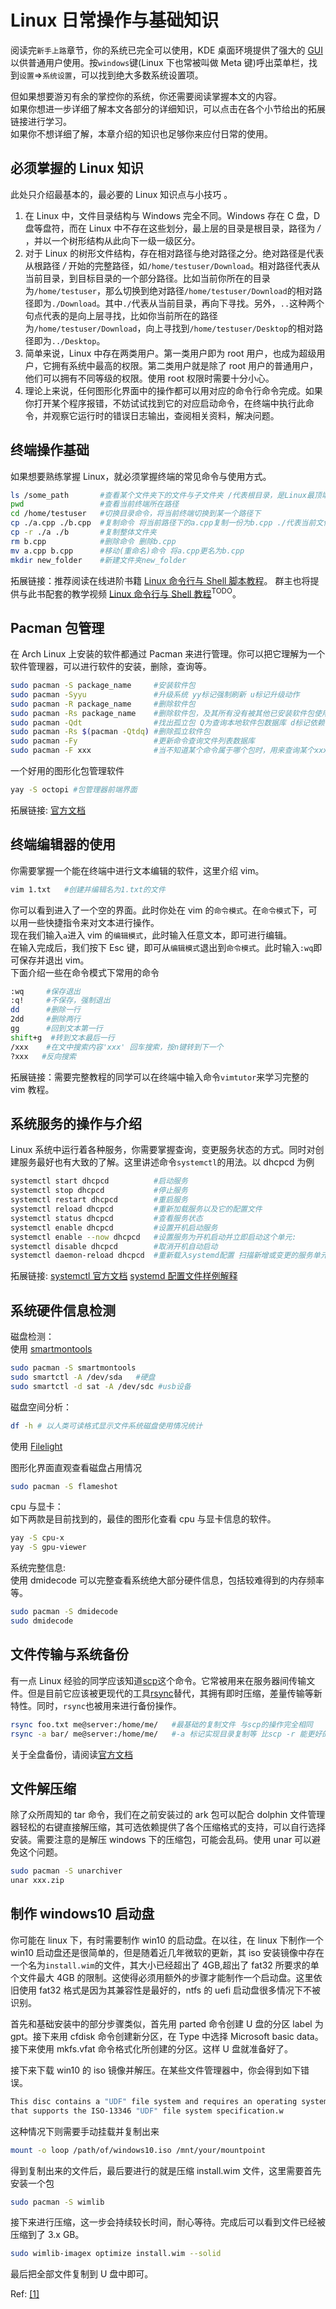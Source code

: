 # Linux 日常操作与基础知识

阅读完`新手上路`章节，你的系统已完全可以使用，KDE 桌面环境提供了强大的 [GUI](https://zh.wikipedia.org/wiki/%E5%9B%BE%E5%BD%A2%E7%94%A8%E6%88%B7%E7%95%8C%E9%9D%A2) 以供普通用户使用。按`windows`键(Linux 下也常被叫做 Meta 键)呼出菜单栏，找到`设置`=>`系统设置`，可以找到绝大多数系统设置项。

但如果想要游刃有余的掌控你的系统，你还需要阅读掌握本文的内容。  
如果你想进一步详细了解本文各部分的详细知识，可以点击在各个小节给出的拓展链接进行学习。  
如果你不想详细了解，本章介绍的知识也足够你来应付日常的使用。

## 必须掌握的 Linux 知识

此处只介绍最基本的，最必要的 Linux 知识点与小技巧 。

1. 在 Linux 中，文件目录结构与 Windows 完全不同。Windows 存在 C 盘，D 盘等盘符，而在 Linux 中不存在这些划分，最上层的目录是根目录，路径为 _/_ ，并以一个树形结构从此向下一级一级区分。
2. 对于 Linux 的树形文件结构，存在相对路径与绝对路径之分。绝对路径是代表从根路径 _/_ 开始的完整路径，如`/home/testuser/Download`。相对路径代表从当前目录，到目标目录的一个部分路径。比如当前你所在的目录为`/home/testuser`，那么切换到绝对路径`/home/testuser/Download`的相对路径即为`./Download`。其中`./`代表从当前目录，再向下寻找。另外，`..`这种两个句点代表的是向上层寻找，比如你当前所在的路径为`/home/testuser/Download`，向上寻找到`/home/testuser/Desktop`的相对路径即为`../Desktop`。
3. 简单来说，Linux 中存在两类用户。第一类用户即为 root 用户，也成为超级用户，它拥有系统中最高的权限。第二类用户就是除了 root 用户的普通用户，他们可以拥有不同等级的权限。使用 root 权限时需要十分小心。
4. 理论上来说，任何图形化界面中的操作都可以用对应的命令行命令完成。如果你打开某个程序报错，不妨试试找到它的对应启动命令，在终端中执行此命令，并观察它运行时的错误日志输出，查阅相关资料，解决问题。

## 终端操作基础

如果想要熟练掌握 Linux，就必须掌握终端的常见命令与使用方式。

```bash
ls /some_path       #查看某个文件夹下的文件与子文件夹 /代表根目录，是Linux最顶端的路径，是绝对路径
pwd                 #查看当前终端所在路径
cd /home/testuser   #切换目录命令，将当前终端切换到某一个路径下
cp ./a.cpp ./b.cpp  #复制命令 将当前路径下的a.cpp复制一份为b.cpp ./代表当前文件夹所在路径，是相对路径
cp -r ./a ./b       #复制整体文件夹
rm b.cpp            #删除命令 删除b.cpp
mv a.cpp b.cpp      #移动(重命名)命令 将a.cpp更名为b.cpp
mkdir new_folder    #新建文件夹new_folder
```

拓展链接：推荐阅读在线进阶书籍 [Linux 命令行与 Shell 脚本教程](https://archlinuxstudio.github.io/ShellTutorial/#/)。 群主也将提供与此书配套的教学视频 [Linux 命令行与 Shell 教程](https://bilibili.com)<sup>TODO</sup>。

## Pacman 包管理

在 Arch Linux 上安装的软件都通过 Pacman 来进行管理。你可以把它理解为一个软件管理器，可以进行软件的安装，删除，查询等。

```bash
sudo pacman -S package_name     #安装软件包
sudo pacman -Syyu               #升级系统 yy标记强制刷新 u标记升级动作
sudo pacman -R package_name     #删除软件包
sudo pacman -Rs package_name    #删除软件包，及其所有没有被其他已安装软件包使用的依赖包
sudo pacman -Qdt                #找出孤立包 Q为查询本地软件包数据库 d标记依赖包 t标记不需要的包 dt合并标记孤立包
sudo pacman -Rs $(pacman -Qtdq) #删除孤立软件包
sudo pacman -Fy                 #更新命令查询文件列表数据库
sudo pacman -F xxx              #当不知道某个命令属于哪个包时，用来查询某个xxx命令属于哪个包
```

一个好用的图形化包管理软件

```bash
yay -S octopi #包管理器前端界面
```

拓展链接: [官方文档](https://wiki.archlinux.org/index.php/Pacman)

## 终端编辑器的使用

你需要掌握一个能在终端中进行文本编辑的软件，这里介绍 vim。

```bash
vim 1.txt   #创建并编辑名为1.txt的文件
```

你可以看到进入了一个空的界面。此时你处在 vim 的`命令模式`。在`命令模式`下，可以用一些快捷指令来对文本进行操作。  
现在我们输入`a`进入 vim 的`编辑模式`，此时输入任意文本，即可进行编辑。  
在输入完成后，我们按下 Esc 键，即可从`编辑模式`退出到`命令模式`。此时输入`:wq`即可保存并退出 vim。  
下面介绍一些在命令模式下常用的命令

```bash
:wq     #保存退出
:q!     #不保存，强制退出
dd      #删除一行
2dd     #删除两行
gg      #回到文本第一行
shift+g  #转到文本最后一行
/xxx    #在文中搜索内容'xxx' 回车搜索，按n键转到下一个
?xxx   #反向搜索
```

拓展链接：需要完整教程的同学可以在终端中输入命令`vimtutor`来学习完整的 vim 教程。

## 系统服务的操作与介绍

Linux 系统中运行着各种服务，你需要掌握查询，变更服务状态的方式。同时对创建服务最好也有大致的了解。这里讲述命令`systemctl`的用法。以 dhcpcd 为例

```bash
systemctl start dhcpcd          #启动服务
systemctl stop dhcpcd           #停止服务
systemctl restart dhcpcd        #重启服务
systemctl reload dhcpcd         #重新加载服务以及它的配置文件
systemctl status dhcpcd         #查看服务状态
systemctl enable dhcpcd         #设置开机启动服务
systemctl enable --now dhcpcd   #设置服务为开机启动并立即启动这个单元:
systemctl disable dhcpcd        #取消开机自动启动
systemctl daemon-reload dhcpcd  #重新载入systemd配置 扫描新增或变更的服务单元 不会重新加载变更的配置 加载变更的配置用reload
```

拓展链接: [systemctl 官方文档](https://wiki.archlinux.org/index.php/Systemd#Basic_systemctl_usage) [systemd 配置文件样例解释](https://www.freedesktop.org/software/systemd/man/systemd.service.html#Examples)

## 系统硬件信息检测

磁盘检测：  
使用 [smartmontools](https://archlinux.org/packages/extra/x86_64/smartmontools/)

```bash
sudo pacman -S smartmontools
sudo smartctl -A /dev/sda   #硬盘
sudo smartctl -d sat -A /dev/sdc #usb设备
```

磁盘空间分析：

```bash
df -h # 以人类可读格式显示文件系统磁盘使用情况统计
```

使用 [Filelight](https://archlinux.org/packages/extra/x86_64/filelight/)

图形化界面直观查看磁盘占用情况

```bash
sudo pacman -S flameshot
```

cpu 与显卡：  
如下两款是目前找到的，最佳的图形化查看 cpu 与显卡信息的软件。

```bash
yay -S cpu-x
yay -S gpu-viewer
```

系统完整信息:  
使用 dmidecode 可以完整查看系统绝大部分硬件信息，包括较难得到的内存频率等。

```bash
sudo pacman -S dmidecode
sudo dmidecode
```

## 文件传输与系统备份

有一点 Linux 经验的同学应该知道[scp](<https://wiki.archlinux.org/index.php/SCP_and_SFTP#Secure_copy_protocol_(SCP)>)这个命令。它常被用来在服务器间传输文件。但是目前它应该被更现代的工具[rsync](https://wiki.archlinux.org/index.php/Rsync)替代，其拥有即时压缩，差量传输等新特性。同时，`rsync`也被用来进行备份操作。

```bash
rsync foo.txt me@server:/home/me/   #最基础的复制文件 与scp的操作完全相同
rsync -a bar/ me@server:/home/me/   #-a 标记实现目录复制等 比scp -r 能更好的处理符号链接等情况
```

关于全盘备份，请阅读[官方文档](https://wiki.archlinux.org/index.php/Rsync#Full_system_backup)

## 文件解压缩

除了众所周知的 tar 命令，我们在之前安装过的 ark 包可以配合 dolphin 文件管理器轻松的右键直接解压缩，其可选依赖提供了各个压缩格式的支持，可以自行选择安装。需要注意的是解压 windows 下的压缩包，可能会乱码。使用 unar 可以避免这个问题。

```bash
sudo pacman -S unarchiver
unar xxx.zip
```

## 制作 windows10 启动盘

你可能在 linux 下，有时需要制作 win10 的启动盘。在以往，在 linux 下制作一个 win10 启动盘还是很简单的，但是随着近几年微软的更新，其 iso 安装镜像中存在一个名为`install.wim`的文件，其大小已经超出了 4GB,超出了 fat32 所要求的单个文件最大 4GB 的限制。这使得必须用额外的步骤才能制作一个启动盘。这里依旧使用 fat32 格式是因为其兼容性是最好的，ntfs 的 uefi 启动盘很多情况下不被识别。

首先和基础安装中的部分步骤类似，首先用 parted 命令创建 U 盘的分区 label 为 gpt。接下来用 cfdisk 命令创建新分区，在 Type 中选择 Microsoft basic data。接下来使用 mkfs.vfat 命令格式化所创建的分区。这样 U 盘就准备好了。

接下来下载 win10 的 iso 镜像并解压。在某些文件管理器中，你会得到如下错误。

```bash
This disc contains a "UDF" file system and requires an operating system
that supports the ISO-13346 "UDF" file system specification.w
```

这种情况下则需要手动挂载并复制出来

```bash
mount -o loop /path/of/windows10.iso /mnt/your/mountpoint
```

得到复制出来的文件后，最后要进行的就是压缩 install.wim 文件，这里需要首先安装一个包

```bash
sudo pacman -S wimlib
```

接下来进行压缩，这一步会持续较长时间，耐心等待。完成后可以看到文件已经被压缩到了 3.x GB。

```bash
sudo wimlib-imagex optimize install.wim --solid
```

最后把全部文件复制到 U 盘中即可。

Ref: [[1]](https://www.dedoimedo.com/computers/windows-10-usb-media-linux.html)
